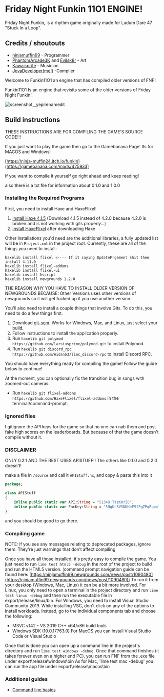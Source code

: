 # Friday Night Funkin 11O1 ENGINE!

Friday Night Funkin, is a rhythm game originally made for Ludum Dare 47 "Stuck In a Loop".

## Credits / shoutouts

- [ninjamuffin99](https://twitter.com/ninja_muffin99) - Programmer
- [PhantomArcade3K](https://twitter.com/phantomarcade3k) and [Evilsk8r](https://twitter.com/evilsk8r) - Art
- [Kawaisprite](https://twitter.com/kawaisprite) - Musician
- [JovaDeveloper(me!)](https://twitter.com/JDevTheGod) -Compiler

Welcome to Funkin11O1 an engine that has compiled older versions of FNF!

Funkin11O1 Is an engine that revisits some of the older versions of Friday Night Funkin'.

![screenshot__yepirenamedit](https://user-images.githubusercontent.com/86385501/216802032-805d7c56-7881-41db-baf9-12e7c3eb9350.png)


## Build instructions

THESE INSTRUCTIONS ARE FOR COMPILING THE GAME'S SOURCE CODE!!!

If you just want to play the game then go to the Gamebanana Page! Its for MACOS and Windows!

[https://ninja-muffin24.itch.io/funkin](https://gamebanana.com/mods/425933)

If you want to compile it yourself go right ahead and keep reading!

also there is a txt file for information about 0.1.0 and 1.0.0

### Installing the Required Programs

First, you need to install Haxe and HaxeFlixel!
1. [Install Haxe 4.1.5](https://haxe.org/download/version/4.1.5/) (Download 4.1.5 instead of 4.2.0 because 4.2.0 is broken and is not working with gits properly...)
2. [Install HaxeFlixel](https://haxeflixel.com/documentation/install-haxeflixel/) after downloading Haxe

Other installations you'd need are the additional libraries, a fully updated list will be in `Project.xml` in the project root. Currently, these are all of the things you need to install:
```
haxelib install flixel <---- If it saying UpdateFrgament Shit then install 4.11.0
haxelib install flixel-addons
haxelib install flixel-ui
haxelib install hscript
haxelib install newgrounds 1.2.0
```
THE REASON WHY YOU HAVE TO INSTALL OLDER VERSION OF NEWGROUNDS BECAUSE: Other Versions uses other versions of newgrounds so it will get fucked up if you use another version.

You'll also need to install a couple things that involve Gits. To do this, you need to do a few things first.
1. Download [git-scm](https://git-scm.com/downloads). Works for Windows, Mac, and Linux, just select your build.
2. Follow instructions to install the application properly.
3. Run `haxelib git polymod https://github.com/larsiusprime/polymod.git` to install Polymod.
4. Run `haxelib git discord_rpc https://github.com/Aidan63/linc_discord-rpc` to install Discord RPC.

You should have everything ready for compiling the game! Follow the guide below to continue!

At the moment, you can optionally fix the transition bug in songs with zoomed-out cameras.
- Run `haxelib git flixel-addons https://github.com/HaxeFlixel/flixel-addons` in the terminal/command-prompt.

### Ignored files

I gitignore the API keys for the game so that no one can nab them and post fake high scores on the leaderboards. But because of that the game
doesn't compile without it.

### DISCLAIMER

ONLY 0.2.1 AND THE REST USES APISTUFF!!
The others like 0.1.0 and 0.2.0 doesn't!

make a file in `/source` and call it `APIStuff.hx`, and copy & paste this into it

```haxe
package;

class APIStuff
{
	inline public static var API:String = "51348:TtzK0rZ8";
	inline public static var EncKey:String = "5NqKsSVSNKHbF9fPgZPqPg==";
}

```

and you should be good to go there.

### Compiling game
NOTE: If you see any messages relating to deprecated packages, ignore them. They're just warnings that don't affect compiling

Once you have all those installed, it's pretty easy to compile the game. You just need to run `lime test html5 -debug` in the root of the project to build and run the HTML5 version. (command prompt navigation guide can be found here: [https://ninjamuffin99.newgrounds.com/news/post/1090480](https://ninjamuffin99.newgrounds.com/news/post/1090480))
To run it from your desktop (Windows, Mac, Linux) it can be a bit more involved. For Linux, you only need to open a terminal in the project directory and run `lime test linux -debug` and then run the executable file in export/release/linux/bin. For Windows, you need to install Visual Studio Community 2019. While installing VSC, don't click on any of the options to install workloads. Instead, go to the individual components tab and choose the following:
* MSVC v142 - VS 2019 C++ x64/x86 build tools
* Windows SDK (10.0.17763.0)
For MacOS you can install Visual Studio Code or Visual Studio

Once that is done you can open up a command line in the project's directory and run `lime test windows -debug`. Once that command finishes (it takes forever even on a higher end PC), you can run FNF from the .exe file under export\release\windows\bin
As for Mac, 'lime test mac -debug' you can run the app file under export\release\macos\bin

### Additional guides

- [Command line basics](https://ninjamuffin99.newgrounds.com/news/post/1090480)
